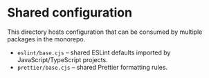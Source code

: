 # Shared configuration

This directory hosts configuration that can be consumed by multiple packages in the monorepo.

- `eslint/base.cjs` – shared ESLint defaults imported by JavaScript/TypeScript projects.
- `prettier/base.cjs` – shared Prettier formatting rules.
